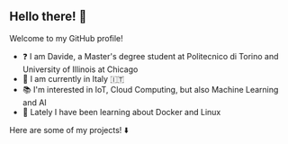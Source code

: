 ## Hello there! 👀

Welcome to my GitHub profile!

- ❓ I am Davide, a Master's degree student at Politecnico di Torino and University of Illinois at Chicago
- 📍 I am currently in Italy 🇮🇹
- 📚 I'm interested in IoT, Cloud Computing, but also Machine Learning and AI
- 🌱 Lately I have been learning about Docker and Linux

Here are some of my projects! ⬇️

<!--
[![Anurag's GitHub stats](https://github-readme-stats.vercel.app/api?username=davmacario)](https://github.com/anuraghazra/github-readme-stats)

**davmacario/davmacario** is a ✨ _special_ ✨ repository because its `README.md` (this file) appears on your GitHub profile.

Here are some ideas to get you started:

- 🔭 I’m currently working on ...
- 🌱 I’m currently learning ...
- 👯 I’m looking to collaborate on ...
- 🤔 I’m looking for help with ...
- 💬 Ask me about ...
- 📫 How to reach me: ...
- 😄 Pronouns: ...
- ⚡ Fun fact: ...
-->
